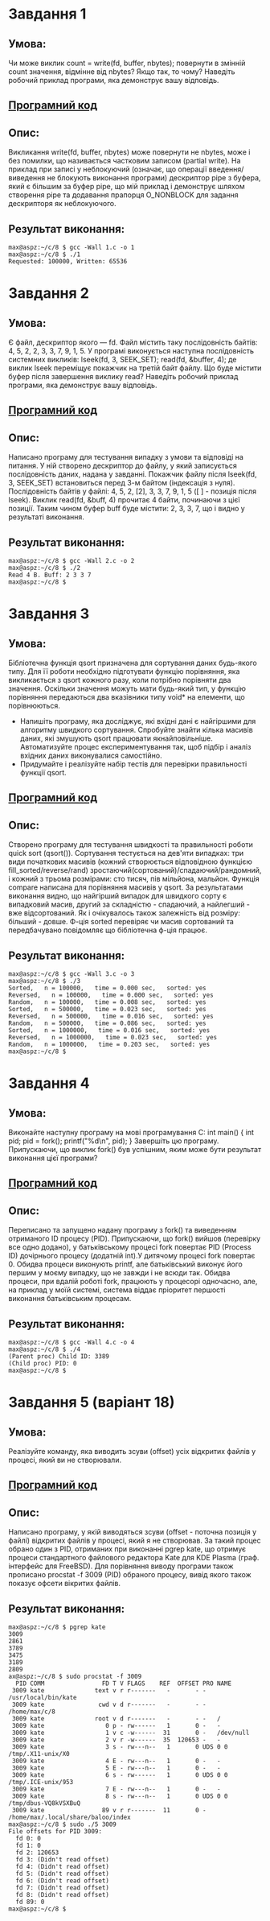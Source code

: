 # Завдання 1

## Умова:

Чи може виклик count = write(fd, buffer, nbytes); повернути в змінній count значення, відмінне від nbytes? Якщо так, то чому? Наведіть робочий приклад програми, яка демонструє вашу відповідь.

## [Програмний код](1.c)

## Опис:

Викликання write(fd, buffer, nbytes) може повернути не nbytes, може і без помилки, що називається
частковим записом (partial write). На приклад при записі у неблокуючий (означає, що операції
введення/виведення не блокують виконання програми) дескриптор pipe з буфера, який є більшим за
буфер pipe, що мій приклад і демонструє шляхом створення pipe та додавання прапорця O_NONBLOCK
для задання дескрипторя як неблокуючого.

## Результат виконання:

```
max@aspz:~/c/8 $ gcc -Wall 1.c -o 1
max@aspz:~/c/8 $ ./1
Requested: 100000, Written: 65536
```

# Завдання 2

## Умова:

Є файл, дескриптор якого — fd. Файл містить таку послідовність байтів: 4, 5, 2, 2, 3, 3, 7, 9, 1, 5. У програмі виконується наступна послідовність системних викликів:
lseek(fd, 3, SEEK_SET);
read(fd, &buffer, 4);
де виклик lseek переміщує покажчик на третій байт файлу. Що буде містити буфер після завершення виклику read? Наведіть робочий приклад програми, яка демонструє вашу відповідь.

## [Програмний код](2.c)

## Опис:

Написано програму для тестування випадку з умови та відповіді на питання. У ній створено
дескриптор до файлу, у який записується послідовність даних, надана у завданні.
Покажчик файлу після lseek(fd, 3, SEEK_SET) встановиться перед 3-м байтом (індексація з нуля).
Послідовність байтів у файлі: 4, 5, 2, [2], 3, 3, 7, 9, 1, 5 ([ ] - позиція після lseek).
Виклик read(fd, &buff, 4) прочитає 4 байти, починаючи з цієї позиції.
Таким чином буфер buff буде містити: 2, 3, 3, 7, що і видно у результаті виконання.

## Результат виконання:

```
max@aspz:~/c/8 $ gcc -Wall 2.c -o 2
max@aspz:~/c/8 $ ./2
Read 4 B. Buff: 2 3 3 7
max@aspz:~/c/8 $
```

# Завдання 3

## Умова:

Бібліотечна функція qsort призначена для сортування даних будь-якого типу. Для її роботи необхідно підготувати функцію порівняння, яка викликається з qsort кожного разу, коли потрібно порівняти два значення.
Оскільки значення можуть мати будь-який тип, у функцію порівняння передаються два вказівники типу void* на елементи, що порівнюються.
- Напишіть програму, яка досліджує, які вхідні дані є найгіршими для алгоритму швидкого сортування. Спробуйте знайти кілька масивів даних, які змушують qsort працювати якнайповільніше. Автоматизуйте процес експериментування так, щоб підбір і аналіз вхідних даних виконувалися самостійно.
- Придумайте і реалізуйте набір тестів для перевірки правильності функції qsort.

## [Програмний код](3.c)

## Опис:

Створено програму для тестування швидкості та правильності роботи quick sort (qsort()).
Сортування тестується на дев'яти випадках: три види початкових масивів (кожний створюється
відповідною функцією fill_sorted/reverse/rand) зростаючий(сортований)/спадаючий/рандомний,
і кожний з трьома розмірами: сто тисяч, пів мільйона, мальйон. Функція compare написана для
порівняння масивів у qsort. За результатами виконання видно, що найгірший випадок для швидкого
сорту є випадковий масив, другий за складністю - спадаючий, а найлегший - вже відсортований.
Як і очікувалось також залежність від розміру: більший - довше. Ф-ція sorted перевіряє чи
масив сортований та передбачувано повідомляє що бібліотечна ф-ція працює.

## Результат виконання:

```
max@aspz:~/c/8 $ gcc -Wall 3.c -o 3
max@aspz:~/c/8 $ ./3
Sorted,   n = 100000,   time = 0.000 sec,   sorted: yes
Reversed,   n = 100000,   time = 0.000 sec,   sorted: yes
Random,   n = 100000,   time = 0.008 sec,   sorted: yes
Sorted,   n = 500000,   time = 0.023 sec,   sorted: yes
Reversed,   n = 500000,   time = 0.016 sec,   sorted: yes
Random,   n = 500000,   time = 0.086 sec,   sorted: yes
Sorted,   n = 1000000,   time = 0.016 sec,   sorted: yes
Reversed,   n = 1000000,   time = 0.023 sec,   sorted: yes
Random,   n = 1000000,   time = 0.203 sec,   sorted: yes
max@aspz:~/c/8 $
```

# Завдання 4

## Умова:

Виконайте наступну програму на мові програмування С:
int main() {
  int pid;
  pid = fork();
  printf("%d\n", pid);
}
Завершіть цю програму. Припускаючи, що виклик fork() був успішним, яким може бути результат виконання цієї програми?


## [Програмний код](4.c)

## Опис:

Переписано та запущено надану програму з fork() та виведенням отриманого ID процесу (PID).
Припускаючи, що fork() вийшов (перевірку все одно додано), у батьківському процесі fork
повертає PID (Process ID) дочірнього процесу (додатній int).У дитячому процесі fork повертає 0.
Обидва процеси виконують printf, але батьківський виконує його першим у моєму випадку, що
не завжди і не всюди так. Обидва процеси, при вдалій роботі fork, працюють у процесорі одночасно,
але, на приклад у моїй системі, система віддає пріоритет першості виконання батьківським процесам.

## Результат виконання:

```
max@aspz:~/c/8 $ gcc -Wall 4.c -o 4
max@aspz:~/c/8 $ ./4
(Parent proc) Child ID: 3389
(Child proc) PID: 0
max@aspz:~/c/8 $
```

# Завдання 5 (варіант 18)

## Умова:

Реалізуйте команду, яка виводить зсуви (offset) усіх відкритих файлів у процесі, який ви не створювали.

## [Програмний код](5.c)

## Опис:

Написано програму, у якій виводяться зсуви (offset - поточна позиція у файлі) відкритих файлів у процесі,
який я не створював. За такий процес обрано один з PID, отриманих при виконанні pgrep kate, що
отримує процеси стандартного файлового редактора Kate для KDE Plasma (граф. інтерфейс для FreeBSD).
Для порівняння виводу програми також прописано procstat -f 3009 (PID) обраного процесу, вивід якого
також показує офсети вікритих файлів.

## Результат виконання:

```
max@aspz:~/c/8 $ pgrep kate
3009
2861
3789
3475
3189
2809
ax@aspz:~/c/8 $ sudo procstat -f 3009
  PID COMM                FD T V FLAGS    REF  OFFSET PRO NAME
 3009 kate              text v r r-------   -       - -   /usr/local/bin/kate
 3009 kate               cwd v d r-------   -       - -   /home/max/c/8
 3009 kate              root v d r-------   -       - -   /
 3009 kate                 0 p - rw------   1       0 -   -
 3009 kate                 1 v c -w------  31       0 -   /dev/null
 3009 kate                 2 v r -w------  35  120653 -   -
 3009 kate                 3 s - rw---n--   1       0 UDS 0 0 /tmp/.X11-unix/X0
 3009 kate                 4 E - rw---n--   1       0 -   -
 3009 kate                 5 E - rw---n--   1       0 -   -
 3009 kate                 6 s - rw------   1       0 UDS 0 0 /tmp/.ICE-unix/953
 3009 kate                 7 E - rw---n--   1       0 -   -
 3009 kate                 8 s - rw---n--   1       0 UDS 0 0 /tmp/dbus-VQ8kVSXBuQ
 3009 kate                89 v r r-------  11       0 -   /home/max/.local/share/baloo/index
max@aspz:~/c/8 $ sudo ./5 3009
File offsets for PID 3009:
  fd 0: 0
  fd 1: 0
  fd 2: 120653
  fd 3: (Didn't read offset)
  fd 4: (Didn't read offset)
  fd 5: (Didn't read offset)
  fd 6: (Didn't read offset)
  fd 7: (Didn't read offset)
  fd 8: (Didn't read offset)
  fd 89: 0
max@aspz:~/c/8 $
```
